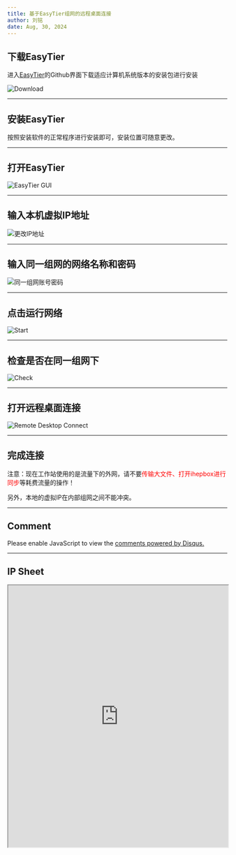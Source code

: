 ```yaml
---
title: 基于EasyTier组网的远程桌面连接
author: 刘铭
date: Aug, 30, 2024
---
```


## 下载EasyTier

进入[EasyTier](https://github.com/EasyTier/EasyTier/releases)的Github界面下载适应计算机系统版本的安装包进行安装

![Download](EasyTier_Download.png)

----

## 安装EasyTier

按照安装软件的正常程序进行安装即可，安装位置可随意更改。

----

## 打开EasyTier

![EasyTier GUI](EasyTier_GUI.png)

----

## 输入本机虚拟IP地址

![更改IP地址](Input_IP.png)

----

## 输入同一组网的网络名称和密码

![同一组网账号密码](EasyTier_Password.png)

----

## 点击运行网络

![Start](EasyTier_Start.png)

----

## 检查是否在同一组网下

![Check](EasyTier_Check.png)  

----

## 打开远程桌面连接

![Remote Desktop Connect](RDC.png)

----

## 完成连接

注意：现在工作站使用的是流量下的外网，请不要<span style="color:red">传输大文件、打开ihepbox进行同步</span>等耗费流量的操作！

另外，本地的虚拟IP在内部组网之间不能冲突。

----

## Comment


<div id="disqus_thread"></div>
<script>

    var disqus_config = function () {
        // Replace PAGE_URL with your page's canonical URL variable
        this.page.url = "https://iuming.github.io/slides/20240830/BasedEasyTierRemoteDesktopConnect.html";  
        
        // Replace PAGE_IDENTIFIER with your page's unique identifier variable
        this.page.identifier = BasedEasyTierRemoteDesktopConnect; 
    };
    
    (function() {  // REQUIRED CONFIGURATION VARIABLE: EDIT THE SHORTNAME BELOW
        var d = document, s = d.createElement('script');
        
        // IMPORTANT: Replace EXAMPLE with your forum shortname!
        s.src = 'https://EXAMPLE.disqus.com/embed.js';
        
        s.setAttribute('data-timestamp', +new Date());
        (d.head || d.body).appendChild(s);
    })();
</script>
<noscript>
    Please enable JavaScript to view the 
    <a href="https://disqus.com/?ref_noscript" rel="nofollow">
        comments powered by Disqus.
    </a>
</noscript>

----

## IP Sheet

<iframe src="https://shimo.im/file-invite/Uh4veKoAjHHP9HqWkdhfn5nKXZnX6/" width="100%" height="600px"></iframe>
